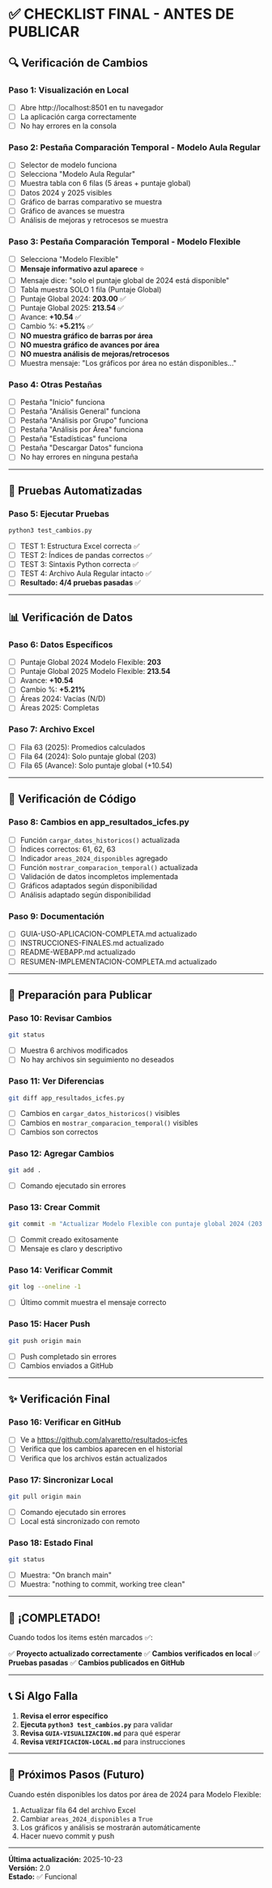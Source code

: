 # ✅ CHECKLIST FINAL - ANTES DE PUBLICAR

## 🔍 Verificación de Cambios

### Paso 1: Visualización en Local
- [ ] Abre http://localhost:8501 en tu navegador
- [ ] La aplicación carga correctamente
- [ ] No hay errores en la consola

### Paso 2: Pestaña Comparación Temporal - Modelo Aula Regular
- [ ] Selector de modelo funciona
- [ ] Selecciona "Modelo Aula Regular"
- [ ] Muestra tabla con 6 filas (5 áreas + puntaje global)
- [ ] Datos 2024 y 2025 visibles
- [ ] Gráfico de barras comparativo se muestra
- [ ] Gráfico de avances se muestra
- [ ] Análisis de mejoras y retrocesos se muestra

### Paso 3: Pestaña Comparación Temporal - Modelo Flexible
- [ ] Selecciona "Modelo Flexible"
- [ ] **Mensaje informativo azul aparece** ⭐
- [ ] Mensaje dice: "solo el puntaje global de 2024 está disponible"
- [ ] Tabla muestra SOLO 1 fila (Puntaje Global)
- [ ] Puntaje Global 2024: **203.00** ✅
- [ ] Puntaje Global 2025: **213.54** ✅
- [ ] Avance: **+10.54** ✅
- [ ] Cambio %: **+5.21%** ✅
- [ ] **NO muestra gráfico de barras por área**
- [ ] **NO muestra gráfico de avances por área**
- [ ] **NO muestra análisis de mejoras/retrocesos**
- [ ] Muestra mensaje: "Los gráficos por área no están disponibles..."

### Paso 4: Otras Pestañas
- [ ] Pestaña "Inicio" funciona
- [ ] Pestaña "Análisis General" funciona
- [ ] Pestaña "Análisis por Grupo" funciona
- [ ] Pestaña "Análisis por Área" funciona
- [ ] Pestaña "Estadísticas" funciona
- [ ] Pestaña "Descargar Datos" funciona
- [ ] No hay errores en ninguna pestaña

---

## 🧪 Pruebas Automatizadas

### Paso 5: Ejecutar Pruebas
```bash
python3 test_cambios.py
```

- [ ] TEST 1: Estructura Excel correcta ✅
- [ ] TEST 2: Índices de pandas correctos ✅
- [ ] TEST 3: Sintaxis Python correcta ✅
- [ ] TEST 4: Archivo Aula Regular intacto ✅
- [ ] **Resultado: 4/4 pruebas pasadas** ✅

---

## 📊 Verificación de Datos

### Paso 6: Datos Específicos
- [ ] Puntaje Global 2024 Modelo Flexible: **203**
- [ ] Puntaje Global 2025 Modelo Flexible: **213.54**
- [ ] Avance: **+10.54**
- [ ] Cambio %: **+5.21%**
- [ ] Áreas 2024: Vacías (N/D)
- [ ] Áreas 2025: Completas

### Paso 7: Archivo Excel
- [ ] Fila 63 (2025): Promedios calculados
- [ ] Fila 64 (2024): Solo puntaje global (203)
- [ ] Fila 65 (Avance): Solo puntaje global (+10.54)

---

## 📝 Verificación de Código

### Paso 8: Cambios en app_resultados_icfes.py
- [ ] Función `cargar_datos_historicos()` actualizada
- [ ] Índices correctos: 61, 62, 63
- [ ] Indicador `areas_2024_disponibles` agregado
- [ ] Función `mostrar_comparacion_temporal()` actualizada
- [ ] Validación de datos incompletos implementada
- [ ] Gráficos adaptados según disponibilidad
- [ ] Análisis adaptado según disponibilidad

### Paso 9: Documentación
- [ ] GUIA-USO-APLICACION-COMPLETA.md actualizado
- [ ] INSTRUCCIONES-FINALES.md actualizado
- [ ] README-WEBAPP.md actualizado
- [ ] RESUMEN-IMPLEMENTACION-COMPLETA.md actualizado

---

## 🚀 Preparación para Publicar

### Paso 10: Revisar Cambios
```bash
git status
```
- [ ] Muestra 6 archivos modificados
- [ ] No hay archivos sin seguimiento no deseados

### Paso 11: Ver Diferencias
```bash
git diff app_resultados_icfes.py
```
- [ ] Cambios en `cargar_datos_historicos()` visibles
- [ ] Cambios en `mostrar_comparacion_temporal()` visibles
- [ ] Cambios son correctos

### Paso 12: Agregar Cambios
```bash
git add .
```
- [ ] Comando ejecutado sin errores

### Paso 13: Crear Commit
```bash
git commit -m "Actualizar Modelo Flexible con puntaje global 2024 (203 puntos)"
```
- [ ] Commit creado exitosamente
- [ ] Mensaje es claro y descriptivo

### Paso 14: Verificar Commit
```bash
git log --oneline -1
```
- [ ] Último commit muestra el mensaje correcto

### Paso 15: Hacer Push
```bash
git push origin main
```
- [ ] Push completado sin errores
- [ ] Cambios enviados a GitHub

---

## ✨ Verificación Final

### Paso 16: Verificar en GitHub
- [ ] Ve a https://github.com/alvaretto/resultados-icfes
- [ ] Verifica que los cambios aparecen en el historial
- [ ] Verifica que los archivos están actualizados

### Paso 17: Sincronizar Local
```bash
git pull origin main
```
- [ ] Comando ejecutado sin errores
- [ ] Local está sincronizado con remoto

### Paso 18: Estado Final
```bash
git status
```
- [ ] Muestra: "On branch main"
- [ ] Muestra: "nothing to commit, working tree clean"

---

## 🎉 ¡COMPLETADO!

Cuando todos los items estén marcados ✅:

✅ **Proyecto actualizado correctamente**
✅ **Cambios verificados en local**
✅ **Pruebas pasadas**
✅ **Cambios publicados en GitHub**

---

## 📞 Si Algo Falla

1. **Revisa el error específico**
2. **Ejecuta `python3 test_cambios.py`** para validar
3. **Revisa `GUIA-VISUALIZACION.md`** para qué esperar
4. **Revisa `VERIFICACION-LOCAL.md`** para instrucciones

---

## 🔄 Próximos Pasos (Futuro)

Cuando estén disponibles los datos por área de 2024 para Modelo Flexible:

1. Actualizar fila 64 del archivo Excel
2. Cambiar `areas_2024_disponibles` a `True`
3. Los gráficos y análisis se mostrarán automáticamente
4. Hacer nuevo commit y push



---

**Última actualización:** 2025-10-23  
**Versión:** 2.0  
**Estado:** ✅ Funcional

